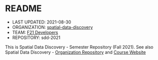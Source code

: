 # README
* LAST UPDATED: 2021-08-30
* ORGANIZATION: [spatial-data-discovery](https://github.com/spatial-data-discovery)
* TEAM: [F21 Developers](https://github.com/orgs/spatial-data-discovery/teams/f21-developers)
* REPOSITORY: sdd-2021

This is Spatial Data Discovery - Semester Repository (Fall 2021).
See also Spatial Data Discovery - [Organization Repository](https://github.com/spatial-data-discovery/spatial-data-discovery.github.io) and [Course Website](https://spatial-data-discovery.github.io/)
